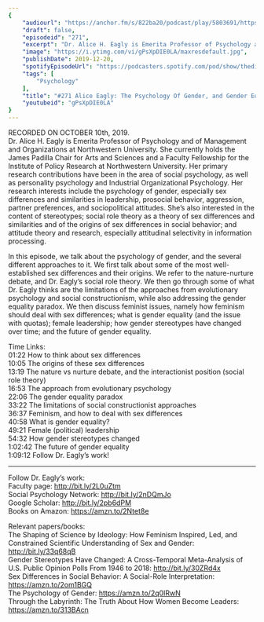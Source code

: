 ```yaml
---
{
	"audiourl": "https://anchor.fm/s/822ba20/podcast/play/5803691/https%3A%2F%2Fd3ctxlq1ktw2nl.cloudfront.net%2Fproduction%2F2019-9-10%2F27460931-44100-2-c07f97937822f.m4a",
	"draft": false,
	"episodeid": "271",
	"excerpt": "Dr. Alice H. Eagly is Emerita Professor of Psychology and of Management and Organizations at Northwestern University. She currently holds the James Padilla Chair for Arts and Sciences and a Faculty Fellowship for the Institute of Policy Research at Northwestern University. Her primary research contributions have been in the area of social psychology, as well as personality psychology and Industrial Organizational Psychology. Her research interests include the psychology of gender, especially sex differences and similarities in leadership, prosocial behavior, aggression, partner preferences, and sociopolitical attitudes. She’s also interested in the content of stereotypes; social role theory as a theory of sex differences and similarities and of the origins of sex differences in social behavior; and attitude theory and research, especially attitudinal selectivity in information processing.",
	"image": "https://i.ytimg.com/vi/gPsXpDIE0LA/maxresdefault.jpg",
	"publishDate": 2019-12-20,
	"spotifyEpisodeUrl": "https://podcasters.spotify.com/pod/show/thedissenter/episodes/271-Alice-Eagly-The-Psychology-Of-Gender--And-Gender-Equality-e6fk7b",
	"tags": [
		"Psychology"
	],
	"title": "#271 Alice Eagly: The Psychology Of Gender, and Gender Equality",
	"youtubeid": "gPsXpDIE0LA"
}
---
```

RECORDED ON OCTOBER 10th, 2019.  
Dr. Alice H. Eagly is Emerita Professor of Psychology and of Management and Organizations at Northwestern University. She currently holds the James Padilla Chair for Arts and Sciences and a Faculty Fellowship for the Institute of Policy Research at Northwestern University. Her primary research contributions have been in the area of social psychology, as well as personality psychology and Industrial Organizational Psychology. Her research interests include the psychology of gender, especially sex differences and similarities in leadership, prosocial behavior, aggression, partner preferences, and sociopolitical attitudes. She’s also interested in the content of stereotypes; social role theory as a theory of sex differences and similarities and of the origins of sex differences in social behavior; and attitude theory and research, especially attitudinal selectivity in information processing.

In this episode, we talk about the psychology of gender, and the several different approaches to it. We first talk about some of the most well-established sex differences and their origins. We refer to the nature-nurture debate, and Dr. Eagly’s social role theory. We then go through some of what Dr. Eagly thinks are the limitations of the approaches from evolutionary psychology and social constructionism, while also addressing the gender equality paradox. We then discuss feminist issues, namely how feminism should deal with sex differences; what is gender equality (and the issue with quotas); female leadership; how gender stereotypes have changed over time; and the future of gender equality.

Time Links:  
<time>01:22</time> How to think about sex differences  
<time>10:05</time> The origins of these sex differences  
<time>13:19</time> The nature vs nurture debate, and the interactionist position (social role theory)  
<time>16:53</time> The approach from evolutionary psychology   
<time>22:06</time> The gender equality paradox  
<time>33:22</time> The limitations of social constructionist approaches  
<time>36:37</time> Feminism, and how to deal with sex differences  
<time>40:58</time> What is gender equality?  
<time>49:21</time> Female (political) leadership   
<time>54:32</time> How gender stereotypes changed  
<time>1:02:42</time> The future of gender equality  
<time>1:09:12</time> Follow Dr. Eagly’s work!

---

Follow Dr. Eagly’s work:  
Faculty page: http://bit.ly/2L0uZtm  
Social Psychology Network: http://bit.ly/2nDQmJo  
Google Scholar: http://bit.ly/2pb6dPM  
Books on Amazon: https://amzn.to/2Ntet8e

Relevant papers/books:  
The Shaping of Science by Ideology: How Feminism Inspired, Led, and Constrained Scientific Understanding of Sex and Gender: http://bit.ly/33q68qB  
Gender Stereotypes Have Changed: A Cross-Temporal Meta-Analysis of U.S. Public Opinion Polls From 1946 to 2018: http://bit.ly/30ZRd4x  
Sex Differences in Social Behavior: A Social-Role Interpretation: https://amzn.to/2om1BGQ  
The Psychology of Gender: https://amzn.to/2q0IRwN  
Through the Labyrinth: The Truth About How Women Become Leaders: https://amzn.to/313BAcn
